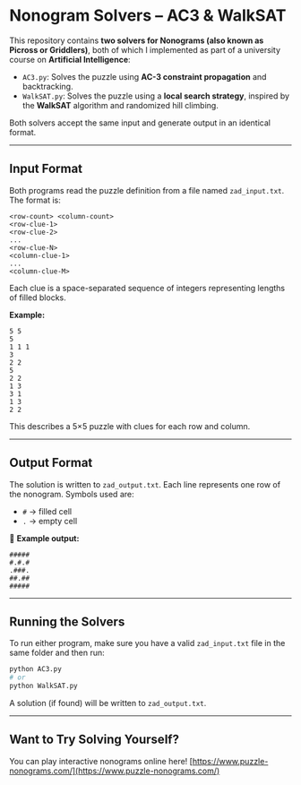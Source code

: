 # Nonogram Solvers – AC3 & WalkSAT

This repository contains **two solvers for Nonograms (also known as Picross or Griddlers)**, both of which I implemented as part of a university course on **Artificial Intelligence**:

- `AC3.py`: Solves the puzzle using **AC-3 constraint propagation** and backtracking.
- `WalkSAT.py`: Solves the puzzle using a **local search strategy**, inspired by the **WalkSAT** algorithm and randomized hill climbing.

Both solvers accept the same input and generate output in an identical format.

---

## Input Format

Both programs read the puzzle definition from a file named `zad_input.txt`. The format is:

```
<row-count> <column-count>
<row-clue-1>
<row-clue-2>
...
<row-clue-N>
<column-clue-1>
...
<column-clue-M>
```

Each clue is a space-separated sequence of integers representing lengths of filled blocks.

**Example:**
```
5 5
5
1 1 1
3
2 2
5
2 2
1 3
3 1
1 3
2 2
```

This describes a 5×5 puzzle with clues for each row and column.

---

## Output Format

The solution is written to `zad_output.txt`. Each line represents one row of the nonogram. Symbols used are:

- `#` → filled cell
- `.` → empty cell

📝 **Example output:**
```
#####
#.#.#
.###.
##.##
#####
```

---

## Running the Solvers

To run either program, make sure you have a valid `zad_input.txt` file in the same folder and then run:

```bash
python AC3.py
# or
python WalkSAT.py
```

A solution (if found) will be written to `zad_output.txt`.

---

## Want to Try Solving Yourself?

You can play interactive nonograms online here! 
[https://www.puzzle-nonograms.com/](https://www.puzzle-nonograms.com/)
